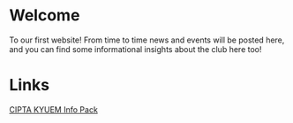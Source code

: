 # Welcome

To our first website! From time to time news and events will be posted here, and you can find some informational insights about the club here too! 

# Links

[CIPTA KYUEM Info Pack](https://docs.google.com/presentation/d/1dRYC5ppRAR53O-mV0gRLYM5W3ton16fkjUjZhM8bqF0/edit?usp=sharing)